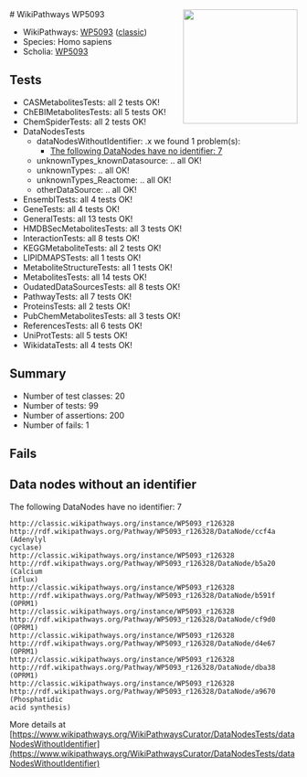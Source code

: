 <img style="float: right; width: 200px" src="https://upload.wikimedia.org/wikipedia/commons/thumb/8/83/Wplogo_with_text_500.png/640px-Wplogo_with_text_500.png" />
# WikiPathways WP5093

* WikiPathways: [WP5093](https://wikipathways.org/pathways/WP5093) ([classic](https://classic.wikipathways.org/instance/WP5093))
* Species: Homo sapiens
* Scholia: [WP5093](https://scholia.toolforge.org/wikipathways/WP5093)
## Tests
* CASMetabolitesTests: all 2 tests OK!
* ChEBIMetabolitesTests: all 5 tests OK!
* ChemSpiderTests: all 2 tests OK!
* DataNodesTests
    * dataNodesWithoutIdentifier: .x we found 1 problem(s):
        * [The following DataNodes have no identifier: 7](#d2d32fa6)
    * unknownTypes_knownDatasource: .. all OK!
    * unknownTypes: .. all OK!
    * unknownTypes_Reactome: .. all OK!
    * otherDataSource: .. all OK!
* EnsemblTests: all 4 tests OK!
* GeneTests: all 4 tests OK!
* GeneralTests: all 13 tests OK!
* HMDBSecMetabolitesTests: all 3 tests OK!
* InteractionTests: all 8 tests OK!
* KEGGMetaboliteTests: all 2 tests OK!
* LIPIDMAPSTests: all 1 tests OK!
* MetaboliteStructureTests: all 1 tests OK!
* MetabolitesTests: all 14 tests OK!
* OudatedDataSourcesTests: all 8 tests OK!
* PathwayTests: all 7 tests OK!
* ProteinsTests: all 2 tests OK!
* PubChemMetabolitesTests: all 3 tests OK!
* ReferencesTests: all 6 tests OK!
* UniProtTests: all 5 tests OK!
* WikidataTests: all 4 tests OK!


## Summary

* Number of test classes: 20
* Number of tests: 99
* Number of assertions: 200
* Number of fails: 1

## Fails

<a name="d2d32fa6" />

## Data nodes without an identifier

The following DataNodes have no identifier: 7
```
http://classic.wikipathways.org/instance/WP5093_r126328 http://rdf.wikipathways.org/Pathway/WP5093_r126328/DataNode/ccf4a (Adenylyl 
cyclase)
http://classic.wikipathways.org/instance/WP5093_r126328 http://rdf.wikipathways.org/Pathway/WP5093_r126328/DataNode/b5a20 (Calcium
influx)
http://classic.wikipathways.org/instance/WP5093_r126328 http://rdf.wikipathways.org/Pathway/WP5093_r126328/DataNode/b591f (OPRM1)
http://classic.wikipathways.org/instance/WP5093_r126328 http://rdf.wikipathways.org/Pathway/WP5093_r126328/DataNode/cf9d0 (OPRM1)
http://classic.wikipathways.org/instance/WP5093_r126328 http://rdf.wikipathways.org/Pathway/WP5093_r126328/DataNode/d4e67 (OPRM1)
http://classic.wikipathways.org/instance/WP5093_r126328 http://rdf.wikipathways.org/Pathway/WP5093_r126328/DataNode/dba38 (OPRM1)
http://classic.wikipathways.org/instance/WP5093_r126328 http://rdf.wikipathways.org/Pathway/WP5093_r126328/DataNode/a9670 (Phosphatidic 
acid synthesis)
```

More details at [https://www.wikipathways.org/WikiPathwaysCurator/DataNodesTests/dataNodesWithoutIdentifier](https://www.wikipathways.org/WikiPathwaysCurator/DataNodesTests/dataNodesWithoutIdentifier)

